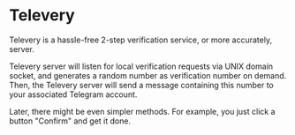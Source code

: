 # Televery

Televery is a hassle-free 2-step verification service, or more
accurately, server.

Televery server will listen for local verification requests via UNIX
domain socket, and generates a random number as verification number on
demand. Then, the Televery server will send a message containing this
number to your associated Telegram account.

Later, there might be even simpler methods. For example, you just
click a button "Confirm" and get it done.
